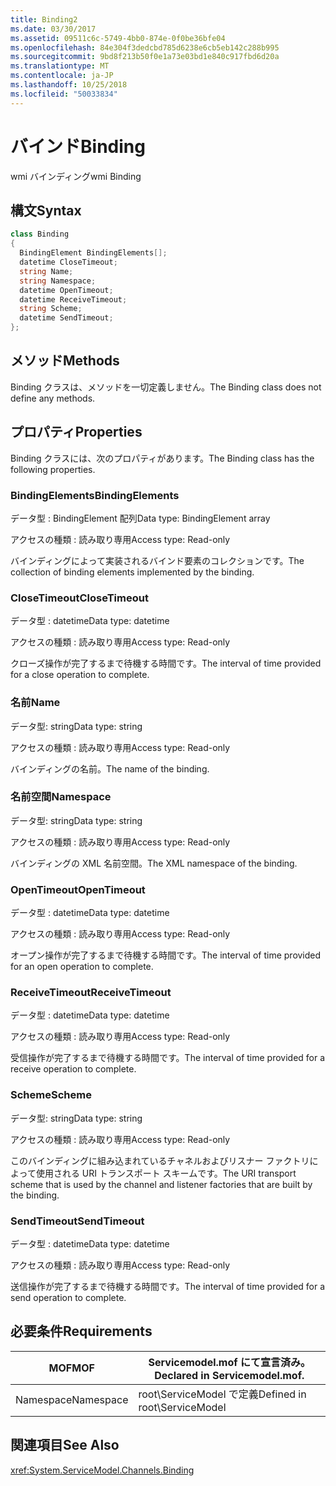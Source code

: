 ```yaml
---
title: Binding2
ms.date: 03/30/2017
ms.assetid: 09511c6c-5749-4bb0-874e-0f0be36bfe04
ms.openlocfilehash: 84e304f3dedcbd785d6238e6cb5eb142c288b995
ms.sourcegitcommit: 9bd8f213b50f0e1a73e03bd1e840c917fbd6d20a
ms.translationtype: MT
ms.contentlocale: ja-JP
ms.lasthandoff: 10/25/2018
ms.locfileid: "50033834"
---
```

# <a name="binding"></a><span data-ttu-id="9481f-102">バインド</span><span class="sxs-lookup"><span data-stu-id="9481f-102">Binding</span></span>
<span data-ttu-id="9481f-103">wmi バインディング</span><span class="sxs-lookup"><span data-stu-id="9481f-103">wmi Binding</span></span>  
  
## <a name="syntax"></a><span data-ttu-id="9481f-104">構文</span><span class="sxs-lookup"><span data-stu-id="9481f-104">Syntax</span></span>  
  
```csharp
class Binding  
{  
  BindingElement BindingElements[];  
  datetime CloseTimeout;  
  string Name;  
  string Namespace;  
  datetime OpenTimeout;  
  datetime ReceiveTimeout;  
  string Scheme;  
  datetime SendTimeout;  
};  
```  
  
## <a name="methods"></a><span data-ttu-id="9481f-105">メソッド</span><span class="sxs-lookup"><span data-stu-id="9481f-105">Methods</span></span>  
 <span data-ttu-id="9481f-106">Binding クラスは、メソッドを一切定義しません。</span><span class="sxs-lookup"><span data-stu-id="9481f-106">The Binding class does not define any methods.</span></span>  
  
## <a name="properties"></a><span data-ttu-id="9481f-107">プロパティ</span><span class="sxs-lookup"><span data-stu-id="9481f-107">Properties</span></span>  
 <span data-ttu-id="9481f-108">Binding クラスには、次のプロパティがあります。</span><span class="sxs-lookup"><span data-stu-id="9481f-108">The Binding class has the following properties.</span></span>  
  
### <a name="bindingelements"></a><span data-ttu-id="9481f-109">BindingElements</span><span class="sxs-lookup"><span data-stu-id="9481f-109">BindingElements</span></span>  
 <span data-ttu-id="9481f-110">データ型 : BindingElement 配列</span><span class="sxs-lookup"><span data-stu-id="9481f-110">Data type: BindingElement array</span></span>  
  
 <span data-ttu-id="9481f-111">アクセスの種類 : 読み取り専用</span><span class="sxs-lookup"><span data-stu-id="9481f-111">Access type: Read-only</span></span>  
  
 <span data-ttu-id="9481f-112">バインディングによって実装されるバインド要素のコレクションです。</span><span class="sxs-lookup"><span data-stu-id="9481f-112">The collection of binding elements implemented by the binding.</span></span>  
  
### <a name="closetimeout"></a><span data-ttu-id="9481f-113">CloseTimeout</span><span class="sxs-lookup"><span data-stu-id="9481f-113">CloseTimeout</span></span>  
 <span data-ttu-id="9481f-114">データ型 : datetime</span><span class="sxs-lookup"><span data-stu-id="9481f-114">Data type: datetime</span></span>  
  
 <span data-ttu-id="9481f-115">アクセスの種類 : 読み取り専用</span><span class="sxs-lookup"><span data-stu-id="9481f-115">Access type: Read-only</span></span>  
  
 <span data-ttu-id="9481f-116">クローズ操作が完了するまで待機する時間です。</span><span class="sxs-lookup"><span data-stu-id="9481f-116">The interval of time provided for a close operation to complete.</span></span>  
  
### <a name="name"></a><span data-ttu-id="9481f-117">名前</span><span class="sxs-lookup"><span data-stu-id="9481f-117">Name</span></span>  
 <span data-ttu-id="9481f-118">データ型: string</span><span class="sxs-lookup"><span data-stu-id="9481f-118">Data type: string</span></span>  
  
 <span data-ttu-id="9481f-119">アクセスの種類 : 読み取り専用</span><span class="sxs-lookup"><span data-stu-id="9481f-119">Access type: Read-only</span></span>  
  
 <span data-ttu-id="9481f-120">バインディングの名前。</span><span class="sxs-lookup"><span data-stu-id="9481f-120">The name of the binding.</span></span>  
  
### <a name="namespace"></a><span data-ttu-id="9481f-121">名前空間</span><span class="sxs-lookup"><span data-stu-id="9481f-121">Namespace</span></span>  
 <span data-ttu-id="9481f-122">データ型: string</span><span class="sxs-lookup"><span data-stu-id="9481f-122">Data type: string</span></span>  
  
 <span data-ttu-id="9481f-123">アクセスの種類 : 読み取り専用</span><span class="sxs-lookup"><span data-stu-id="9481f-123">Access type: Read-only</span></span>  
  
 <span data-ttu-id="9481f-124">バインディングの XML 名前空間。</span><span class="sxs-lookup"><span data-stu-id="9481f-124">The XML namespace of the binding.</span></span>  
  
### <a name="opentimeout"></a><span data-ttu-id="9481f-125">OpenTimeout</span><span class="sxs-lookup"><span data-stu-id="9481f-125">OpenTimeout</span></span>  
 <span data-ttu-id="9481f-126">データ型 : datetime</span><span class="sxs-lookup"><span data-stu-id="9481f-126">Data type: datetime</span></span>  
  
 <span data-ttu-id="9481f-127">アクセスの種類 : 読み取り専用</span><span class="sxs-lookup"><span data-stu-id="9481f-127">Access type: Read-only</span></span>  
  
 <span data-ttu-id="9481f-128">オープン操作が完了するまで待機する時間です。</span><span class="sxs-lookup"><span data-stu-id="9481f-128">The interval of time provided for an open operation to complete.</span></span>  
  
### <a name="receivetimeout"></a><span data-ttu-id="9481f-129">ReceiveTimeout</span><span class="sxs-lookup"><span data-stu-id="9481f-129">ReceiveTimeout</span></span>  
 <span data-ttu-id="9481f-130">データ型 : datetime</span><span class="sxs-lookup"><span data-stu-id="9481f-130">Data type: datetime</span></span>  
  
 <span data-ttu-id="9481f-131">アクセスの種類 : 読み取り専用</span><span class="sxs-lookup"><span data-stu-id="9481f-131">Access type: Read-only</span></span>  
  
 <span data-ttu-id="9481f-132">受信操作が完了するまで待機する時間です。</span><span class="sxs-lookup"><span data-stu-id="9481f-132">The interval of time provided for a receive operation to complete.</span></span>  
  
### <a name="scheme"></a><span data-ttu-id="9481f-133">Scheme</span><span class="sxs-lookup"><span data-stu-id="9481f-133">Scheme</span></span>  
 <span data-ttu-id="9481f-134">データ型: string</span><span class="sxs-lookup"><span data-stu-id="9481f-134">Data type: string</span></span>  
  
 <span data-ttu-id="9481f-135">アクセスの種類 : 読み取り専用</span><span class="sxs-lookup"><span data-stu-id="9481f-135">Access type: Read-only</span></span>  
  
 <span data-ttu-id="9481f-136">このバインディングに組み込まれているチャネルおよびリスナー ファクトリによって使用される URI トランスポート スキームです。</span><span class="sxs-lookup"><span data-stu-id="9481f-136">The URI transport scheme that is used by the channel and listener factories that are built by the binding.</span></span>  
  
### <a name="sendtimeout"></a><span data-ttu-id="9481f-137">SendTimeout</span><span class="sxs-lookup"><span data-stu-id="9481f-137">SendTimeout</span></span>  
 <span data-ttu-id="9481f-138">データ型 : datetime</span><span class="sxs-lookup"><span data-stu-id="9481f-138">Data type: datetime</span></span>  
  
 <span data-ttu-id="9481f-139">アクセスの種類 : 読み取り専用</span><span class="sxs-lookup"><span data-stu-id="9481f-139">Access type: Read-only</span></span>  
  
 <span data-ttu-id="9481f-140">送信操作が完了するまで待機する時間です。</span><span class="sxs-lookup"><span data-stu-id="9481f-140">The interval of time provided for a send operation to complete.</span></span>  
  
## <a name="requirements"></a><span data-ttu-id="9481f-141">必要条件</span><span class="sxs-lookup"><span data-stu-id="9481f-141">Requirements</span></span>  
  
|<span data-ttu-id="9481f-142">MOF</span><span class="sxs-lookup"><span data-stu-id="9481f-142">MOF</span></span>|<span data-ttu-id="9481f-143">Servicemodel.mof にて宣言済み。</span><span class="sxs-lookup"><span data-stu-id="9481f-143">Declared in Servicemodel.mof.</span></span>|  
|---------|-----------------------------------|  
|<span data-ttu-id="9481f-144">Namespace</span><span class="sxs-lookup"><span data-stu-id="9481f-144">Namespace</span></span>|<span data-ttu-id="9481f-145">root\ServiceModel で定義</span><span class="sxs-lookup"><span data-stu-id="9481f-145">Defined in root\ServiceModel</span></span>|  
  
## <a name="see-also"></a><span data-ttu-id="9481f-146">関連項目</span><span class="sxs-lookup"><span data-stu-id="9481f-146">See Also</span></span>  
 <xref:System.ServiceModel.Channels.Binding>
